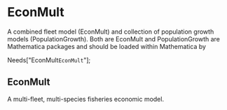 # EconMult
A combined fleet model (EconMult) and collection of population growth models (PopulationGrowth).
Both are EconMult and PopulationGrowth are Mathematica packages and should be loaded within Mathematica by 

Needs["EconMult`EconMult`"];

## EconMult
A multi-fleet, multi-species fisheries economic model. 
